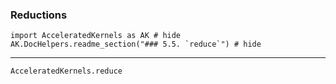 ### Reductions

```@example
import AcceleratedKernels as AK # hide
AK.DocHelpers.readme_section("### 5.5. `reduce`") # hide
```

---

```@docs
AcceleratedKernels.reduce
```
